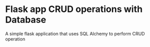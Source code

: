 # Flask app CRUD operations with Database
 A simple flask application that uses SQL Alchemy to perform CRUD operation 
